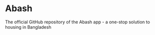# Abash
The official GitHub repository of the Abash app - a one-stop solution to housing in Bangladesh
